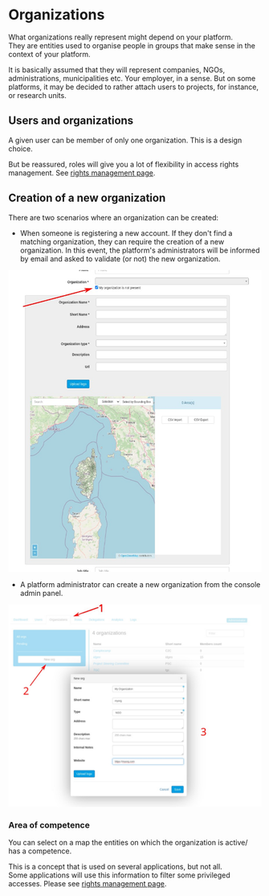 
# Organizations

What organizations really represent might depend on your platform.  
They are entities used to organise people in groups that make sense in the context of your platform.

It is basically assumed that they will represent companies, NGOs, administrations, municipalities etc. Your employer, in a sense. But on some platforms, it may be decided to rather attach users to projects, for instance, or research units. 

## Users and organizations
A given user can be member of only one organization. This is a design choice.

But be reassured, roles will give you a lot of flexibility in access rights management. See [rights management page](rights_management/index.md).

## Creation of a new organization
There are two scenarios where an organization can be created:

- When someone is registering a new account. If they don't find a matching organization, they can require the creation of a new organization. In this event, the platform's administrators will be informed by email and asked to validate (or not) the new organization.

![Create a new organisation during self-registration process](images/registration-create-org.jpg)

- A platform administrator can create a new organization from the console admin panel.

![A platform administrator is creating a new organization](images/admin-creates-org.jpg)

### Area of competence

You can select on a map the entities on which the organization is active/ has a competence.

This is a concept that is used on several applications, but not all.  
Some applications will use this information to filter some privileged accesses. Please see [rights management page](rights_management/index.md).
